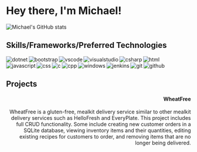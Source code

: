 # Hey there, I'm Michael!

![Michael's GitHub stats](https://github-readme-stats.vercel.app/api?username=mcmcniel&theme=github_dark&show_icons=true)

## Skills/Frameworks/Preferred Technologies

<img align="left" alt="dotnet" src="https://img.shields.io/badge/.NET-5C2D91?style=for-the-badge&logo=.net&logoColor=white" />
<img align="left" alt="bootstrap" src="https://img.shields.io/badge/bootstrap-%238511FA.svg?style=for-the-badge&logo=bootstrap&logoColor=white" />
<img align="left" alt="vscode" src="https://img.shields.io/badge/Visual%20Studio%20Code-0078d7.svg?style=for-the-badge&logo=visual-studio-code&logoColor=white" />
<img align="left" alt="visualstudio" src="https://img.shields.io/badge/Visual%20Studio-5C2D91.svg?style=for-the-badge&logo=visual-studio&logoColor=white" />
<img align="left" alt="csharp" src="https://img.shields.io/badge/c%23-%23239120.svg?style=for-the-badge&logo=csharp&logoColor=white" />
<img align="left" alt="html" src="https://img.shields.io/badge/html5-%23E34F26.svg?style=for-the-badge&logo=html5&logoColor=white" />
<img align="left" alt="javascript" src="https://img.shields.io/badge/javascript-%23323330.svg?style=for-the-badge&logo=javascript&logoColor=%23F7DF1E" />
<img align="left" alt="css" src="https://img.shields.io/badge/css3-%231572B6.svg?style=for-the-badge&logo=css3&logoColor=white" />
<img align="left" alt="c" src="https://img.shields.io/badge/c-%2300599C.svg?style=for-the-badge&logo=c&logoColor=white" />
<img align="left" alt="cpp" src="https://img.shields.io/badge/c++-%2300599C.svg?style=for-the-badge&logo=c%2B%2B&logoColor=white" />
<img align="left" alt="windows" src="https://img.shields.io/badge/Windows-0078D6?style=for-the-badge&logo=windows&logoColor=white" />
<img align="left" alt="jenkins" src="https://img.shields.io/badge/jenkins-%232C5263.svg?style=for-the-badge&logo=jenkins&logoColor=white" />
<img align="left" alt="git" src="https://img.shields.io/badge/git-%23F05033.svg?style=for-the-badge&logo=git&logoColor=white" />
<img align="left" alt="github" src="https://img.shields.io/badge/github-%23121011.svg?style=for-the-badge&logo=github&logoColor=white" />

<br />
<br />

## Projects

<div>
  <div align="left">
    
  </div>
  <div align="right">
    <h4>WheatFree</h4>
    <p>WheatFree is a gluten-free, mealkit delivery service similar to other mealkit delivery services such as HelloFresh and EveryPlate. This project includes full CRUD functionality. Some include creating new customer orders in a SQLite database, viewing inventory items and their quantities, editing existing recipes for customers to order, and removing items that are no longer being delivered.</p>
  </div>
</div>
